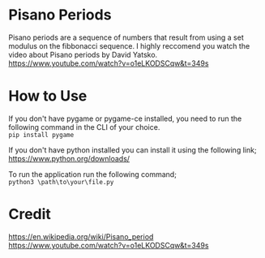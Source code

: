 # Pisano Periods
Pisano periods are a sequence of numbers that result from using a set modulus on the fibbonacci sequence. I highly reccomend you watch the video about Pisano periods by David Yatsko.  
https://www.youtube.com/watch?v=o1eLKODSCqw&t=349s
# How to Use
If you don't have pygame or pygame-ce installed, you need to run the following command in the CLI of your choice.  
`pip install pygame`

If you don't have python installed you can install it using the following link;  
https://www.python.org/downloads/

To run the application run the following command;  
`python3 \path\to\your\file.py`
# Credit
https://en.wikipedia.org/wiki/Pisano_period  
https://www.youtube.com/watch?v=o1eLKODSCqw&t=349s
